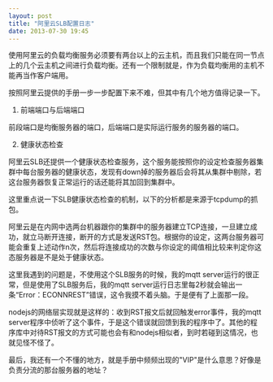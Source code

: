 ```yaml
---
layout: post
title: "阿里云SLB配置日志"
date: 2013-07-30 19:45
---
```


使用阿里云的负载均衡服务必须要有两台以上的云主机，而且我们只能在同一节点上的几个云主机之间进行负载均衡。还有一个限制就是，作为负载均衡用的主机不能再当作客户端用。

按照阿里云提供的手册一步一步配置下来不难，但其中有几个地方值得记录一下。

1. 前端端口与后端端口

前段端口是均衡服务器的端口，后端端口是实际运行服务的服务器的端口。

2. 健康状态检查

阿里云SLB还提供一个健康状态检查服务，这个服务能按照你的设定检查服务器集群中每台服务器的健康状态，发现有down掉的服务器后会将其从集群中剔除，若这台服务器恢复正常运行的话还能将其加回到集群中。

这里重点说一下SLB健康状态检查的机制，以下的分析都是来源于tcpdump的抓包。

阿里云是在内网中选两台机器跟你的集群中的服务器建立TCP连接，一旦建立成功，就立马断开连接，断开的方式是发送RST包。根据你的设定，这两台服务器可能会重复上述动作n次，然后将连接成功的次数与你设定的阈值相比较来判定你这态服务器是不是处于健康状态。

这里我遇到的问题是，不使用这个SLB服务的时候，我的mqtt server运行的很正常，但是使用了SLB服务后，我的mqtt server运行日志里每2秒就会输出一条“Error：ECONNREST”错误，这令我摸不着头脑。于是便有了上面那一段。

nodejs的网络层实现就是这样的：收到RST报文后就回触发error事件，我的mqtt server程序中侦听了这个事件，于是这个错误就回馈到我的程序中了。其他的程序库中对待RST报文的方式可能也会有和nodejs相似者，到时若碰到这情况，也就见怪不怪了。


最后，我还有一个不懂的地方，就是手册中频频出现的"VIP"是什么意思？好像是负责分流的那台服务器的地址？
